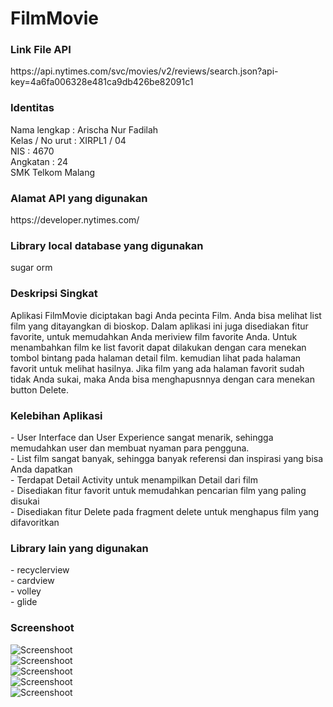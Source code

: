 # FilmMovie
 <h3>Link File API</h3>
https://api.nytimes.com/svc/movies/v2/reviews/search.json?api-key=4a6fa006328e481ca9db426be82091c1

<h3>Identitas</h3>
Nama lengkap : Arischa Nur Fadilah<br>
Kelas / No urut : XIRPL1 / 04<br>
NIS : 4670<br>
Angkatan : 24<br>
SMK Telkom Malang

<h3>Alamat API yang digunakan</h3>
https://developer.nytimes.com/

<h3>Library local database yang digunakan</h3>
sugar orm

<h3>Deskripsi Singkat</h3>
Aplikasi FilmMovie diciptakan bagi Anda pecinta Film. Anda bisa melihat list film yang ditayangkan di bioskop. Dalam aplikasi ini juga disediakan fitur favorite, untuk memudahkan Anda meriview film favorite Anda. Untuk menambahkan film ke list favorit dapat dilakukan dengan cara menekan tombol bintang pada halaman detail film. kemudian lihat pada halaman favorit untuk melihat hasilnya. Jika film yang ada halaman favorit sudah tidak Anda sukai, maka Anda bisa menghapusnnya dengan cara menekan button Delete.

<h3>Kelebihan Aplikasi</h3>
- User Interface dan User Experience sangat menarik, sehingga memudahkan user dan membuat nyaman para pengguna.<br> 
- List film sangat banyak, sehingga banyak referensi dan inspirasi yang bisa Anda dapatkan<br>
- Terdapat Detail Activity untuk menampilkan Detail dari film<br>
- Disediakan fitur favorit untuk memudahkan pencarian film yang paling disukai<br>
- Disediakan fitur Delete pada fragment delete untuk menghapus film yang difavoritkan

<h3>Library lain yang digunakan</h3>
- recyclerview<br>
- cardview<br>
- volley<br>
- glide

### Screenshoot
![Screenshoot](https://github.com/arischanurfadilah/FilmMovie/blob/master/1.png) <br>
![Screenshoot](https://github.com/arischanurfadilah/FilmMovie/blob/master/2.png) <br>
![Screenshoot](https://github.com/arischanurfadilah/FilmMovie/blob/master/3.png) <br>
![Screenshoot](https://github.com/arischanurfadilah/FilmMovie/blob/master/4.png) <br>
![Screenshoot](https://github.com/arischanurfadilah/FilmMovie/blob/master/5.png)
